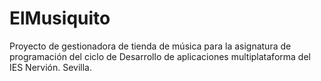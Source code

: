 # ElMusiquito
Proyecto de gestionadora de tienda de música para la asignatura de programación del ciclo de Desarrollo de aplicaciones multiplataforma
del IES Nervión. Sevilla.

